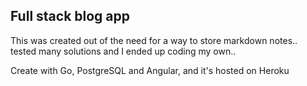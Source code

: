 ## Full stack blog app

This was created out of the need for a way to store markdown notes.. tested many solutions and I ended up coding my own.. 

Create with Go, PostgreSQL and Angular, and it's hosted on Heroku